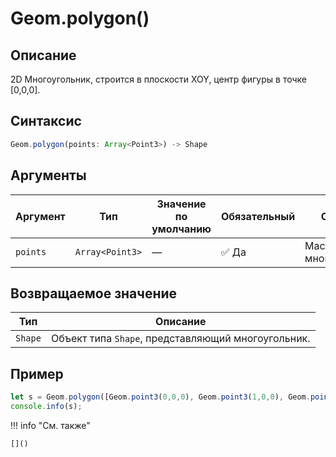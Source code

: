 # Geom.polygon()

## Описание
2D Многоугольник, строится в плоскости XOY, центр фигуры в точке [0,0,0].

## Синтаксис
```javascript
Geom.polygon(points: Array<Point3>) -> Shape
```

## Аргументы
| Аргумент     | Тип                 | Значение по умолчанию | Обязательный        | Описание                       |
|--------------|---------------------|----------------------|---------------------|--------------------------------|
| `points`     | `Array<Point3>`   | —                    | :white_check_mark: Да | Массив вершин многоугольника. |

## Возвращаемое значение

| Тип      | Описание                             |
|----------|--------------------------------------|
| `Shape`  | Объект типа `Shape`, представляющий многоугольник. |

## Пример
```javascript linenums="1"
let s = Geom.polygon([Geom.point3(0,0,0), Geom.point3(1,0,0), Geom.point3(1,1,0), Geom.point3(0,1,0), Geom.point3(0,0,0)]);
console.info(s);
```

!!! info "См. также"

    []()
